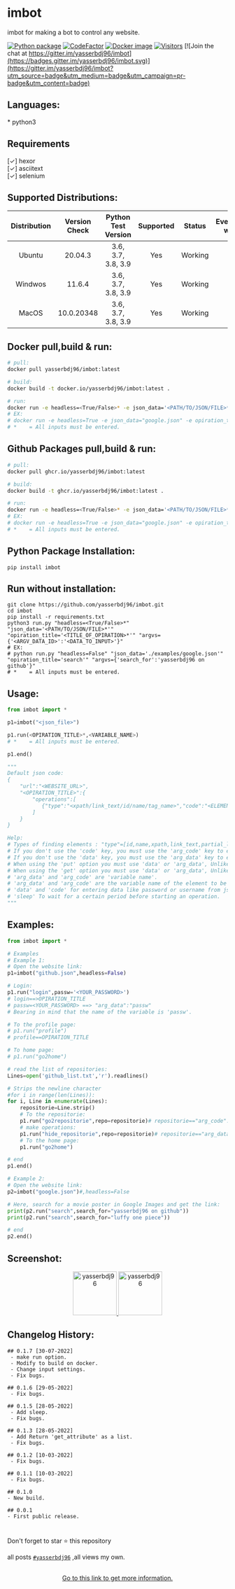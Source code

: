 <h1>imbot</h1>

<p>imbot for making a bot to control any website.</p>

[![Python package](https://github.com/yasserbdj96/imbot/actions/workflows/python-app.yml/badge.svg?branch=main)](https://github.com/yasserbdj96/imbot/actions/workflows/python-app.yml) [![CodeFactor](https://www.codefactor.io/repository/github/yasserbdj96/imbot/badge)](https://www.codefactor.io/repository/github/yasserbdj96/imbot) [![Docker image](https://github.com/yasserbdj96/imbot/actions/workflows/docker-image.yml/badge.svg)](https://github.com/yasserbdj96/imbot/actions/workflows/docker-image.yml) [![Visitors](https://visitor-badge.laobi.icu/badge?page_id=yasserbdj96.imbot)](https://github.com/yasserbdj96/imbot) [![Join the chat at https://gitter.im/yasserbdj96/imbot](https://badges.gitter.im/yasserbdj96/imbot.svg)](https://gitter.im/yasserbdj96/imbot?utm_source=badge&utm_medium=badge&utm_campaign=pr-badge&utm_content=badge)


<h2>Languages:</h2>
* python3

<h2>Requirements</h2>
[✓] hexor<br>
[✓] asciitext<br>
[✓] selenium

<h2>Supported Distributions:</h2>

| Distribution | Version Check     | Python Test Version | Supported | Status  | Everything works |
| :----------: | :---------------: | :-----------------: | :-------: | :----:  | :--------------: |
| Ubuntu       | 20.04.3           | 3.6, 3.7, 3.8, 3.9  | Yes       | Working | Yes              |
| Windwos      | 11.6.4            | 3.6, 3.7, 3.8, 3.9  | Yes       | Working | No               |
| MacOS        | 10.0.20348        | 3.6, 3.7, 3.8, 3.9  | Yes       | Working | No               |


<h2>Docker pull,build & run:</h2>

```bash
# pull:
docker pull yasserbdj96/imbot:latest

# build:
docker build -t docker.io/yasserbdj96/imbot:latest .

# run:
docker run -e headless=<True/False>* -e json_data='<PATH/TO/JSON/FILE>*' -e opiration_title='<TITLE_OF_OPIRATION>*' -e argvs='<ARGV_DATA_ID>="<DATA_TO_INPUT>"' -i -t imbot:latest
# EX:
# docker run -e headless=True -e json_data="google.json" -e opiration_title="search" -e  argvs='search_for="yasserbdj96 on github"' -i -t imbot:latest
# *    = All inputs must be entered.
```

<h2>Github Packages pull,build & run:</h2>

```bash
# pull:
docker pull ghcr.io/yasserbdj96/imbot:latest

# build:
docker build -t ghcr.io/yasserbdj96/imbot:latest .

# run:
docker run -e headless=<True/False>* -e json_data='<PATH/TO/JSON/FILE>*' -e opiration_title='<TITLE_OF_OPIRATION>*' -e argvs='<ARGV_DATA_ID>="<DATA_TO_INPUT>"' -i -t ghcr.io/yasserbdj96/imbot:latest
# EX:
# docker run -e headless=True -e json_data="google.json" -e opiration_title="search" -e  argvs='search_for="yasserbdj96 on github"' -i -t ghcr.io/yasserbdj96/imbot:latest
# *    = All inputs must be entered.
```

<h2>Python Package Installation:</h2>

```
pip install imbot
```

<h2>Run without installation:</h2>

```
git clone https://github.com/yasserbdj96/imbot.git
cd imbot
pip install -r requirements.txt
python3 run.py "headless=<True/False>*" "json_data='<PATH/TO/JSON/FILE>*'" "opiration_title='<TITLE_OF_OPIRATION>*'" "argvs={'<ARGV_DATA_ID>':'<DATA_TO_INPUT>'}"
# EX:
# python run.py "headless=False" "json_data='./examples/google.json'" "opiration_title='search'" "argvs={'search_for':'yasserbdj96 on github'}"
# *    = All inputs must be entered.
```

<h2>Usage:</h2>

```python
from imbot import *

p1=imbot("<json_file>")

p1.run(<OPIRATION_TITLE>*,<VARIABLE_NAME>)
# *    = All inputs must be entered.

p1.end()

"""
Default json code:
{
    "url":"<WEBSITE_URL>",
    "<OPIRATION_TITLE>":{
        "operations":[
           {"type":"<xpath/link_text/id/name/tag_name>","code":"<ELEMENT_CODE>","arg_code":"<VARIABLE_NAME>","opt":"<click/put/get>","arg_data":"<VARIABLE_NAME>","data":"<YOUR_DATA>","sleep":<Seconds>}
        ]
    }
}

Help:
# Types of finding elements : "type"=[id,name,xpath,link_text,partial_link_text,tag_name,class_name,css_selector]
# If you don't use the 'code' key, you must use the 'arg_code' key to enter data from your script.
# If you don't use the 'data' key, you must use the 'arg_data' key to enter data from your script.
# When using the 'put' option you must use 'data' or 'arg_data', Unlike the "click" option.
# When using the 'get' option you must use 'data' or 'arg_data', Unlike the "click" option, data=get_attribute("<src/herf/name/id>").
# 'arg_data' and 'arg_code' are 'variable name'.
# 'arg_data' and 'arg_code' are the variable name of the element to be inserted from the list. //Example: p1.run(<OPIRATION_TITLE>,password="123456789")
# 'data' and 'code' for entering data like password or username from json file (this is a common option if the variables you want to use are static).
# 'sleep' To wait for a certain period before starting an operation.
"""
```

<h2>Examples:</h2>

```python
from imbot import *

# Examples
# Example 1:
# Open the website link:
p1=imbot("github.json",headless=False)

# Login:
p1.run("login",passw='<YOUR_PASSWORD>')
# login==>OPIRATION_TITLE
# passw=<YOUR_PASSWORD> ==> "arg_data":"passw" 
# Bearing in mind that the name of the variable is 'passw'.

# To the profile page:
# p1.run("profile")
# profile==OPIRATION_TITLE

# To home page:
# p1.run("go2home")

# read the list of repositories:
Lines=open('github_list.txt','r').readlines()

# Strips the newline character
#for i in range(len(Lines)):
for i, Line in enumerate(Lines):
    repositorie=Line.strip()
    # To the repositorie:
    p1.run("go2repositorie",repo=repositorie)# repositorie=="arg_code":"repo" //Bearing in mind that the name of the variable is 'repo'
    # make operations:
    p1.run("hide_repositorie",repo=repositorie)# repositorie=="arg_data":"repo" //Bearing in mind that the name of the variable is 'repo'
    # To the home page:
    p1.run("go2home")

# end
p1.end()

# Example 2:
# Open the website link:
p2=imbot("google.json")#,headless=False

# Here, search for a movie poster in Google Images and get the link:
print(p2.run("search",search_for="yasserbdj96 on github"))
print(p2.run("search",search_for="luffy one piece"))

# end
p2.end()
```

<h2>Screenshot:</h2>

<div align="center">
    <a href="https://raw.githubusercontent.com/yasserbdj96/imbot/main/screenshot/screenshot.png">
        <img alt="yasserbdj96" height="100" src="https://raw.githubusercontent.com/yasserbdj96/imbot/main/screenshot/screenshot.png">
    </a>
    <a href="https://raw.githubusercontent.com/yasserbdj96/imbot/main/screenshot/screenshot_1.png">
        <img alt="yasserbdj96" height="100" src="https://raw.githubusercontent.com/yasserbdj96/imbot/main/screenshot/screenshot_1.png">
    </a>
</div>

<h2>Changelog History:</h2>

```
## 0.1.7 [30-07-2022]
 - make run option.
 - Modify to build on docker.
 - Change input settings.
 - Fix bugs.

## 0.1.6 [29-05-2022]
 - Fix bugs.

## 0.1.5 [28-05-2022]
 - Add sleep.
 - Fix bugs.

## 0.1.3 [28-05-2022]
 - Add Return 'get_attribute' as a list.
 - Fix bugs.
 
## 0.1.2 [10-03-2022]
 - Fix bugs.

## 0.1.1 [10-03-2022]
 - Fix bugs.

## 0.1.0
- New build.

## 0.0.1
- First public release.
```

<h1></h1> 

Don't forget to star ⭐ this repository
<br>

all posts [`#yasserbdj96`](#yasserbdj96) ,all views my own.

<br>
<div align="center">
    <a href="http://yasserbdj96.github.io/">Go to this link to get more information.</a>
</div>
